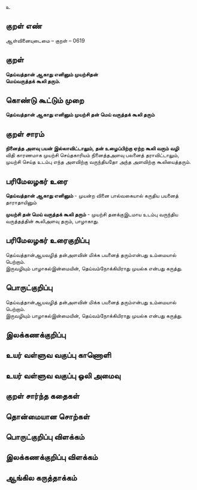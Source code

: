 உ

## குறள் எண் 

ஆள்வினையுடைமை   – குறள் – 0619  

## குறள் 

**தெய்வத்தான் ஆகாது எனினும் முயற்சிதன்  
மெய்வருத்தக் கூலி தரும்.**  

## கொண்டு கூட்டும் முறை

**தெய்வத்தான் ஆகாது எனினும் முயற்சி தன் மெய் வருத்தக் கூலி தரும்**  

## குறள் சாரம் 

**நினைத்த அளவு பயன் இல்லாவிட்டாலும், தன் உழைப்பிற்கு ஏற்ற கூலி வரும் வழி**  
விதி காரணமாக முயற்சி செய்தகாரியம் நினைத்தஅளவு பலனைத் தராவிட்டாலும்,   
முயற்சி செய்த உடம்பு எந்த அளவிற்கு வருந்தியதோ அந்த அளவிற்கு கூலியைத்தரும்.  

## பரிமேலழகர் உரை

**தெய்வத்தான் ஆகாது எனினும்** - முயன்ற வினை பால்வகையால் கருதிய பயனைத் தாராதாயினும்  

**முயற்சி தன் மெய் வருத்தக் கூலி தரும்** - முயற்சி தனக்குஇடமாய உடம்பு வருந்திய வருத்தத்தின் கூலிஅளவு தரும், பாழாகாது. 

## பரிமேலழகர் உரைகுறிப்பு   

தெய்வத்தான்ஆயவழித் தன்அளவின் மிக்க பயனைத் தரும்என்பது உம்மையால் பெற்றாம்.  
இருவழியும் பாழாகல்இன்மையின், தெய்வம்நோக்கியிராது முயல்க என்பது கருத்து.    

## பொருட்குறிப்பு 

தெய்வத்தான்ஆயவழித் தன்அளவின் மிக்க பயனைத் தரும்என்பது உம்மையால் பெற்றாம்.  
இருவழியும் பாழாகல்இன்மையின், தெய்வம்நோக்கியிராது முயல்க என்பது கருத்து.    

## இலக்கணக்குறிப்பு  


## உயர் வள்ளுவ வகுப்பு காணொளி


## உயர் வள்ளுவ வகுப்பு ஒலி அமைவு 

 
## குறள் சார்ந்த கதைகள் 


## தொன்மையான சொற்கள்


## பொருட்குறிப்பு விளக்கம்


## இலக்கணக்குறிப்பு விளக்கம்


## ஆங்கில கருத்தாக்கம் 


